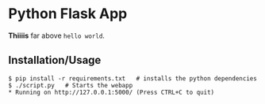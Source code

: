 Python Flask App
================
**Thiiiis** far above ``hello world``.

Installation/Usage
------------------

```
$ pip install -r requirements.txt   # installs the python dependencies
$ ./script.py   # Starts the webapp
* Running on http://127.0.0.1:5000/ (Press CTRL+C to quit)
```
